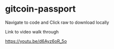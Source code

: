 # gitcoin-passport

Navigate to code and 
Click raw to download locally 


Link to video walk through 

https://youtu.be/d6Ayz6oR_5o

